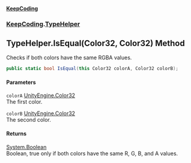 #### [KeepCoding](index.md 'index')
### [KeepCoding](KeepCoding.md 'KeepCoding').[TypeHelper](KeepCoding_TypeHelper.md 'KeepCoding.TypeHelper')
## TypeHelper.IsEqual(Color32, Color32) Method
Checks if both colors have the same RGBA values.  
```csharp
public static bool IsEqual(this Color32 colorA, Color32 colorB);
```
#### Parameters
<a name='KeepCoding_TypeHelper_IsEqual(Color32_Color32)_colorA'></a>
`colorA` [UnityEngine.Color32](https://docs.microsoft.com/en-us/dotnet/api/UnityEngine.Color32 'UnityEngine.Color32')  
The first color.
  
<a name='KeepCoding_TypeHelper_IsEqual(Color32_Color32)_colorB'></a>
`colorB` [UnityEngine.Color32](https://docs.microsoft.com/en-us/dotnet/api/UnityEngine.Color32 'UnityEngine.Color32')  
The second color.
  
#### Returns
[System.Boolean](https://docs.microsoft.com/en-us/dotnet/api/System.Boolean 'System.Boolean')  
Boolean, true only if both colors have the same R, G, B, and A values.
